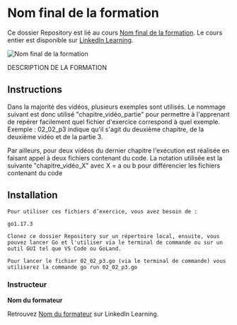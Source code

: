 # Nom final de la formation

Ce dossier Repository est lié au cours [Nom final de la formation][lil-course-url]. Le cours entier est disponible sur [LinkedIn Learning](www.linkedin.com/learning).

![Nom final de la formation][lil-thumbnail-url] 

DESCRIPTION DE LA FORMATION

## Instructions

Dans la majorité des vidéos, plusieurs exemples sont utilisés. Le nommage suivant est donc utilisé "chapitre_vidéo_partie" pour permettre à l'apprenant de repérer facilement quel fichier d'exercice  correspond à quel exemple. Exemple : 02_02_p3 indique qu'il s'agit du deuxième chapitre, de la deuxième vidéo et de la partie 3.
 
Par ailleurs, pour deux vidéos du dernier chapitre l'exécution est réalisée en faisant appel à deux fichiers contenant du code. La notation utilisée est la suivante "chapitre_vidéo_X" avec X = a ou b pour différencier les fichiers contenant du code

## Installation

    Pour utiliser ces fichiers d’exercice, vous avez besoin de : 
    
    go1.17.3
    
    Clonez ce dossier Repository sur un répertoire local, ensuite, vous pouvez lancer Go et l'utiliser via le terminal de commande ou sur un outil GUI tel que VS Code ou GoLand. 
    
    Pour lancer le fichier 02_02_p3.go (via le terminal de commande) vous utiliserez la commande go run 02_02_p3.go

### Instructeur

**Nom du formateur** 

 Retrouvez [Nom du formateur](https://www.linkedin.com/learning/instructors/) sur LinkedIn Learning.

[lil-course-url]: https://www.linkedin.com/learning/building-a-graphql-project-with-react-js
[lil-thumbnail-url]: https://cdn.lynda.com/course/2875095/2875095-1615224395432-16x9.jpg	
